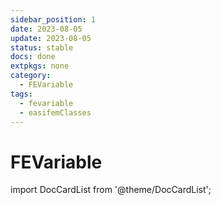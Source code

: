 ```yaml
---
sidebar_position: 1
date: 2023-08-05
update: 2023-08-05
status: stable
docs: done
extpkgs: none
category:
  - FEVariable
tags:
  - fevariable
  - easifemClasses
---
```


# FEVariable

import DocCardList from '@theme/DocCardList';

<DocCardList />
